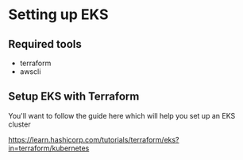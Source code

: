 # Setting up EKS

## Required tools

- terraform
- awscli

## Setup EKS with Terraform

You'll want to follow the guide here which will help you set up an EKS cluster

https://learn.hashicorp.com/tutorials/terraform/eks?in=terraform/kubernetes
